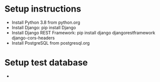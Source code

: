 # Setup instructions
* Install Python 3.8 from python.org
* Install Django: pip install Django
* Install Django REST Framework: pip install django djangorestframework django-cors-headers
* Install PostgreSQL from postgresql.org

# Setup test database
* 

